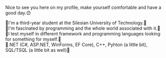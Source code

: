 Nice to see you here on my profile, make yourself comfortable and have a good day.😊

🔸I'm a third-year student at the Silesian University of Technology.🔸<br/>
🔸I'm fascinated by programming and the whole world associated with it.🔸<br/>
🔸I test myself in different framework and programming languages looking for something for myself.🔸<br/>
🔹.NET (C#, ASP.NET, WinForms, EF Core), C++, Pyhton (a little bit), SQL/TSQL (a little bit as well)🔹
